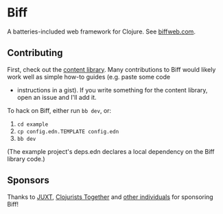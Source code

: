 # Biff

A batteries-included web framework for Clojure. See [biffweb.com](https://biffweb.com).

## Contributing

First, check out the [content library](https://biffweb.com/docs/library/). Many
contributions to Biff would likely work well as simple how-to guides (e.g. paste some code
+ instructions in a gist). If you write something for the content library, open an issue
and I'll add it.

To hack on Biff, either run `bb dev`, or:

1. `cd example`
2. `cp config.edn.TEMPLATE config.edn`
4. `bb dev`

(The example project's deps.edn declares a local dependency on the Biff library
code.)

## Sponsors

Thanks to [JUXT](https://juxt.pro), [Clojurists
Together](https://www.clojuriststogether.org/) and [other
individuals](https://github.com/sponsors/jacobobryant) for sponsoring Biff!

